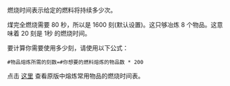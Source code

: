 燃烧时间表示给定的燃料将持续多少次。

煤完全燃烧需要 80 秒，所以是 1600 刻(默认设置)。这只够冶炼 8 个物品。这意味着 20 刻是 1秒 的燃烧时间。

要计算你需要使用多少刻，请使用以下公式：

`#物品熔炼所需的刻数=#你想要的燃料熔炼的物品数 * 200`

点击 [这里](https://mcreator.net/wiki/burn-time-fuels) 查看原版中熔炼常用物品的燃烧时间表。

